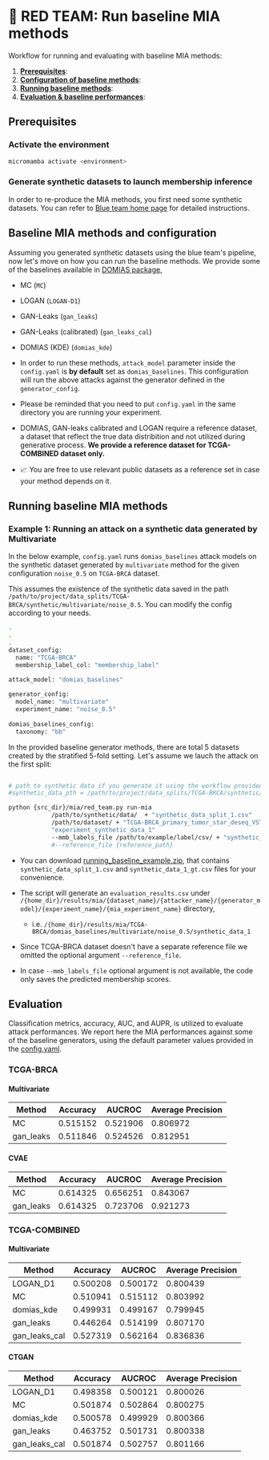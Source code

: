 # 🍅 RED TEAM: Run baseline MIA methods

Workflow for running and evaluating with baseline MIA methods:
1. [**Prerequisites**](#prerequisites):
2. [**Configuration of baseline methods**](#baseline-mia-methods-and-configuration):
3. [**Running baseline methods**](#running-the-baseline-mia-methods):
4. [**Evaluation & baseline performances**](#evaluation):

## Prerequisites

### Activate the environment

```bash
micromamba activate <environment>
```

### Generate synthetic datasets to launch membership inference
In order to re-produce the MIA methods, you first need some synthetic datasets. You can refer to [Blue team home page](/experiments/blue_team/) for detailed instructions. 


## Baseline MIA methods and configuration
Assuming you generated synthetic datasets using the blue team's pipeline, now let's move on how you can run the baseline methods. We provide some of the baselines available in [DOMIAS package](https://github.com/holarissun/DOMIAS),

- MC (`MC`)
- LOGAN (`LOGAN-D1`)
- GAN-Leaks (`gan_leaks`)
- GAN-Leaks (calibrated) (`gan_leaks_cal`)
- DOMIAS (KDE) (`domias_kde`)

- In order to run these methods,  ``attack_model`` parameter  inside the ``config.yaml`` is **by default** set as ``domias_baselines``. This configuration will run the above attacks against the generator defined in the ``generator_config``. 

- Please be reminded that you need to put `config.yaml` in the same directory you are running your experiment. 

- DOMIAS, GAN-leaks calibrated and LOGAN require a reference dataset, a dataset that reflect the true data distribition and not utilized during generative process. **We provide a reference dataset for TCGA-COMBINED dataset only.**

- :chart_with_upwards_trend:  You are free to use relevant public datasets as a reference set in case your method depends on it. 

## Running baseline MIA methods

### Example 1: Running an attack on a synthetic data generated by Multivariate

In the below example, ``config.yaml`` runs ``domias_baselines`` attack models on the synthetic dataset generated by ``multivariate`` method for the given configuration  ``noise_0.5`` on ``TCGA-BRCA`` dataset. 

This assumes the existence of the synthetic data saved in the path ``/path/to/project/data_splits/TCGA-BRCA/synthetic/multivariate/noise_0.5``. You can modify the config according to your needs. 


```bash
.
.
.
dataset_config:
  name: "TCGA-BRCA"
  membership_label_col: "membership_label"
  
attack_model: "domias_baselines"

generator_config: 
  model_name: "multivariate"
  experiment_name: "noise_0.5"
  
domias_baselines_config:
  taxonomy: "bb"
```

In the provided baseline generator methods, there are total 5 datasets created by the stratified 5-fold setting. Let's assume we lauch the attack on the first split: 

```bash

# path to synthetic data if you generate it using the workflow provided for Blue Team
#synthetic_data_pth = /path/to/project/data_splits/TCGA-BRCA/synthetic/multivariate/noise_0.5

python {src_dir}/mia/red_team.py run-mia 
            /path/to/synthetic/data/  + "synthetic_data_split_1.csv"
            /path/to/dataset/ + "TCGA-BRCA_primary_tumor_star_deseq_VST_lmgenes.tsv"
            "experiment_synthetic_data_1"
            --mmb_labels_file /path/to/example/label/csv/ + "synthetic_data_1_gt.csv"
            #--reference_file {reference_path} 
```
- You can download [running_baseline_example.zip](/experiments/red_team/1_mia/running_baseline_example.zip), that contains `synthetic_data_split_1.csv` and `synthetic_data_1_gt.csv` files for your convenience. 

- The script will generate an `evaluation_results.csv` under `/{home_dir}/results/mia/{dataset_name}/{attacker_name}/{generator_model}/{experiment_name}/{mia_experiment_name}` directory, 
     - i.e. `/{home_dir}/results/mia/TCGA-BRCA/domias_baselines/multivariate/noise_0.5/synthetic_data_1`


- Since TCGA-BRCA dataset doesn't have a separate reference file we omitted the optional argument  ``--reference_file``. 

- In case ``--mmb_labels_file`` optional argument is not available, the code only saves the predicted membership scores. 


## Evaluation

Classification metrics, accuracy, AUC, and AUPR, is utilized to evaluate attack performances. We report here the MIA performances against some of the baseline generators, using the default parameter values provided in the [config.yaml](/experiments/blue_team/2_generation/config.yaml). 

### TCGA-BRCA
#### Multivariate

| Method      | Accuracy   | AUCROC     | Average Precision |
|-------------|------------|------------|-------------------|
| MC          | 0.515152   | 0.521906   | 0.806972          |
| gan_leaks   | 0.511846   | 0.524526   | 0.812951          |

#### CVAE

| Method      | Accuracy | AUCROC   | Average Precision |
|-------------|----------|----------|--------------------|
| MC          | 0.614325 | 0.656251 | 0.843067          |
| gan_leaks   | 0.614325 | 0.723706 | 0.921273          |


### TCGA-COMBINED

#### Multivariate

| Method        | Accuracy | AUCROC  | Average Precision |
|---------------|----------|---------|-------------------|
| LOGAN_D1      | 0.500208 | 0.500172| 0.800439          |
| MC            | 0.510941 | 0.515112| 0.803992          |
| domias_kde    | 0.499931 | 0.499167| 0.799945          |
| gan_leaks     | 0.446264 | 0.514199| 0.807170          |
| gan_leaks_cal | 0.527319 | 0.562164| 0.836836          |

#### CTGAN

| Method         | Accuracy  | AUCROC    | Average Precision |
|----------------|-----------|-----------|--------------------|
| LOGAN_D1       | 0.498358  | 0.500121  | 0.800026           |
| MC             | 0.501874  | 0.502864  | 0.800275           |
| domias_kde     | 0.500578  | 0.499929  | 0.800366           |
| gan_leaks      | 0.463752  | 0.501731  | 0.800338           |
| gan_leaks_cal  | 0.501874  | 0.502757  | 0.801166           |
